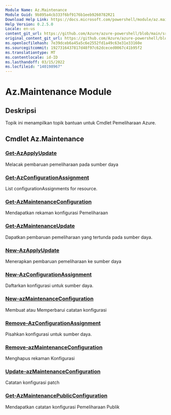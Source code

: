```yaml
---
Module Name: Az.Maintenance
Module Guid: 9b895a4cb333f6bf9176b1eeb9260782R21
Download Help Link: https://docs.microsoft.com/powershell/module/az.maintenance
Help Version: 0.2.5.0
Locale: en-us
content_git_url: https://github.com/Azure/azure-powershell/blob/main/src/Maintenance/Maintenance/help/Az.Maintenance.md
original_content_git_url: https://github.com/Azure/azure-powershell/blob/main/src/Maintenance/Maintenance/help/Az.Maintenance.md
ms.openlocfilehash: 7e39dceb6a45a5c6e2552fd1a49c63e31e33160e
ms.sourcegitcommit: 1927316437817d48f97c62dceced0067c41b95f2
ms.translationtype: MT
ms.contentlocale: id-ID
ms.lasthandoff: 03/15/2022
ms.locfileid: "140198967"
---
```

# Az.Maintenance Module
## Deskripsi
Topik ini menampilkan topik bantuan untuk Cmdlet Pemeliharaan Azure.

## Cmdlet Az.Maintenance
### [Get-AzApplyUpdate](Get-AzApplyUpdate.md)
Melacak pembaruan pemeliharaan pada sumber daya

### [Get-AzConfigurationAssignment](Get-AzConfigurationAssignment.md)
List configurationAssignments for resource.

### [Get-AzMaintenanceConfiguration](Get-AzMaintenanceConfiguration.md)
Mendapatkan rekaman konfigurasi Pemeliharaan

### [Get-AzMaintenanceUpdate](Get-AzMaintenanceUpdate.md)
Dapatkan pembaruan pemeliharaan yang tertunda pada sumber daya.

### [New-AzApplyUpdate](New-AzApplyUpdate.md)
Menerapkan pembaruan pemeliharaan ke sumber daya

### [New-AzConfigurationAssignment](New-AzConfigurationAssignment.md)
Daftarkan konfigurasi untuk sumber daya.

### [New-azMaintenanceConfiguration](New-AzMaintenanceConfiguration.md)
Membuat atau Memperbarui catatan konfigurasi

### [Remove-AzConfigurationAssignment](Remove-AzConfigurationAssignment.md)
Pisahkan konfigurasi untuk sumber daya.

### [Remove-azMaintenanceConfiguration](Remove-AzMaintenanceConfiguration.md)
Menghapus rekaman Konfigurasi

### [Update-azMaintenanceConfiguration](Update-AzMaintenanceConfiguration.md)
Catatan konfigurasi patch

### [Get-AzMaintenancePublicConfiguration](Get-AzMaintenancePublicConfiguration.md)
Mendapatkan catatan konfigurasi Pemeliharaan Publik

